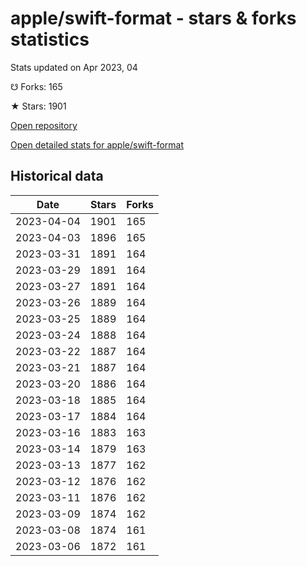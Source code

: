 # apple/swift-format - stars & forks statistics

Stats updated on Apr 2023, 04

☋ Forks: 165

★ Stars: 1901

[Open repository](https://github.com/apple/swift-format)

[Open detailed stats for apple/swift-format](https://reviewgithub.com/rep/apple/swift-format)

## Historical data
| Date | Stars | Forks |
|------|-------|-------|
| 2023-04-04 | 1901 | 165 | 
| 2023-04-03 | 1896 | 165 | 
| 2023-03-31 | 1891 | 164 | 
| 2023-03-29 | 1891 | 164 | 
| 2023-03-27 | 1891 | 164 | 
| 2023-03-26 | 1889 | 164 | 
| 2023-03-25 | 1889 | 164 | 
| 2023-03-24 | 1888 | 164 | 
| 2023-03-22 | 1887 | 164 | 
| 2023-03-21 | 1887 | 164 | 
| 2023-03-20 | 1886 | 164 | 
| 2023-03-18 | 1885 | 164 | 
| 2023-03-17 | 1884 | 164 | 
| 2023-03-16 | 1883 | 163 | 
| 2023-03-14 | 1879 | 163 | 
| 2023-03-13 | 1877 | 162 | 
| 2023-03-12 | 1876 | 162 | 
| 2023-03-11 | 1876 | 162 | 
| 2023-03-09 | 1874 | 162 | 
| 2023-03-08 | 1874 | 161 | 
| 2023-03-06 | 1872 | 161 | 

